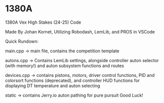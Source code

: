 # 1380A
1380A Vex High Stakes (24-25)  Code

Made By Johan Kornet, Utilizing Robodash, LemLib, and PROS in VSCode

Quick Rundown:

main.cpp -> main file, contains the competition template

autons.cpp -> Contains LemLib settings, alongside controller auton selector (with memory!) and auton subsystem functions and routes

devices.cpp -> contains pistons, motors, driver control functions, PID and colorsort functions (deprecated), and controller HUD functions for displaying DT temperature and auton selecting

static -> contains Jerry.io auton pathing for pure pursuit
Good Luck! 
